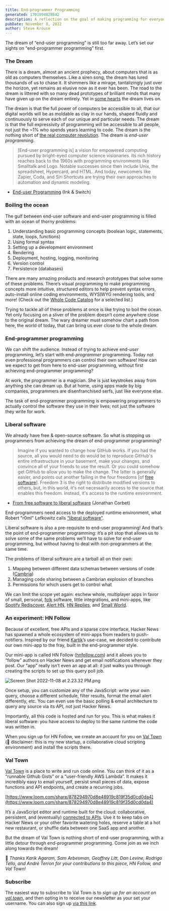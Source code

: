 ```yaml
---
title: End-programmer Programming
generated: 1701894028842
description: A reflection on the goal of making programming for everyone.
pubDate: November 8, 2022
author: Steve Krouse
---
```


The dream of “end-user programming” is still too far away. Let’s set our sights
on “end-programmer programming” first.

### The Dream

There is a dream, almost an ancient prophecy, about computers that is as old as
computers themselves. Like a siren song, the dream has lured thousands of us to
chase it. It shimmers like a mirage, tantalizingly just over the horizon, yet
remains as elusive now as it ever has been. The road to the dream is littered
with so many dead prototypes of brilliant minds that many have given up on the
dream entirely. Yet in [some hearts](http://futureofcoding.org) the dream lives
on.

The dream is that the full power of computers be accessible to all, that our
digital worlds will be as moldable as clay in our hands, shaped fluidly and
continuously to serve each of our unique and particular needs. The dream is that
the full expressivity of programming will be accessible to all people, not just
the ~1% who spends years learning to code. The dream is the nothing short of
[the real computer revolution](http://www.vpri.org/pdf/m2007007a_revolution.pdf).
The dream is _end-user programming_.

> \[End-user programming is] a vision for empowered computing pursued by
> bright-eyed computer science visionaries. Its rich history reaches back to the
> 1960s with programming environments like Smalltalk and Logo. Notable successes
> since then include Unix, the spreadsheet, Hypercard, and HTML. And today,
> newcomers like Zapier, Coda, and Siri Shortcuts are trying their own
> approaches to automation and dynamic modeling.

- [End-user Programming](https://www.inkandswitch.com/end-user-programming/)
  (Ink & Switch)

### Boiling the ocean

The gulf between end-user software and end-user programming is filled with an
ocean of thorny problems:

1. Understanding basic programming concepts (boolean logic, statements, state,
   loops, functions)
2. Using formal syntax
3. Setting up a development environment
4. Rendering
5. Deployment, hosting, logging, monitoring
6. Version control
7. Persistence (databases)

There are many amazing products and research prototypes that solve some of these
problems. There’s visual programming to make programming concepts more
intuitive, structured editors to help prevent syntax errors, auto-install online
coding environments, WYSIWYG rendering tools, and more! (Check out the
[Whole Code Catalog](https://futureofcoding.org/catalog/) for a selected list.)

Trying to tackle all of these problems at once is like trying to boil the ocean.
Yet only focusing on a sliver of the problem doesn’t come anywhere close to the
original dream. The wary dreamer must somehow chart a path from here, the world
of today, that can bring us ever close to the whole dream.

### End-programmer programming

We can shift the audience. Instead of trying to achieve end-_user_ programming,
let’s start with end-_programmer_ programming. Today not even professional
programmers can control their own software! How can we expect to get from here
to end-user programming, without first achieving end-programmer programming?

At work, the programmer is a magician. She is just keystrokes away from anything
she can dream up. But at home, using apps made by big companies, programmers are
disenfranchised serfs, just like everyone else.

The task of end-programmer programming is empowering programmers to actually
control the software they use in their lives; not just the software they write
for work.

### Liberal software

We already have free & open-source software. So what is stopping us programmers
from achieving the dream of end-programmer programming?

> Imagine if you wanted to change how GitHub works. If you had the source, all
> you would need to do would be to reproduce GitHub's entire infrastructure in
> your basement, make your changes, and convince all of your friends to use the
> result. Or you could somehow get GitHub to allow you to make the change. The
> latter is generally easier, and points out another failing in the four
> freedoms \[of
> [free software](https://www.gnu.org/philosophy/free-sw.en.html)]. Freedom 3 is
> the right to distribute modified versions to others, but, in this world, it's
> not necessarily access to the source that enables this freedom. Instead, it's
> access to the runtime environment.

- [From free software to liberal software](https://lwn.net/Articles/712376/)
  (Jonathan Corbet)

End-programmers need access to the deployed runtime environment, what Robert
"r0ml" Lefkowitz calls [“liberal software”](https://lwn.net/Articles/712376/).

Liberal software is also a pre-requisite to end-user programming! And that’s the
point of end-programmer programming: it’s a pit stop that allows us to solve
some of the same problems we’ll have to solve for end-user programming, but
without having to deal with non-programmers at the same time.

The problems of liberal software are a tarball all on their own:

1. Mapping between different data schemas between versions of code
   ([Cambria](https://www.inkandswitch.com/cambria/))
2. Managing code sharing between a Cambrian explosion of branches
3. Permissions for which users get to control what

We can limit the scope yet again: eschew whole, multiplayer apps in favor of
small, personal, [folk](https://maggieappleton.com/folk-interfaces) software,
little integrations, and mini-apps, like
[Spotify Rediscover](https://rile.yt/rediscover),
[Alert HN](https://alerthn.com/), [HN Replies](https://hnreplies.com/), and
[Small World](https://smallworld.kiwi/).

### An experiment: HN Follow

Because of excellent, free APIs and a sparse core interface, Hacker News has
spawned a whole ecosystem of mini-apps from readers to push-notifiers. Inspired
by our friend [Kartik](http://akkartik.name/)’s use-case, we decided to
contribute our own mini-app to the fray, built in the end-programmer style.

Our mini-app is called HN Follow ([hnfollow.com](http://hnfollow.com)) and it
allows you to “follow” authors on Hacker News and get email notifications
whenever they post. Our “app” really isn’t even an app at all: it just walks you
through creating the scripts to set up this query poll job.

![Screen Shot 2022-11-08 at 2.23.32 PM.png](./end-programmer-programming/screen_shot_2022-11-08_at_22332_pm.png)

Once setup, you can customize any of the JavaScript: write your own query,
choose a different schedule, filter results, format the email alert differently,
etc. You can even use the basic polling & email architecture to query any source
via its API, not just Hacker News.

Importantly, all this code is hosted and run for you. This is what makes it
liberal software: you have access to deploy to the same runtime the code was
written in.

When you sign up for HN Follow, we create an account for you on
[Val Town](https://val.town) (👋 disclaimer: this is my new startup, a
collaborative cloud scripting environment) and install the scripts there.

### Val Town

[Val Town](https://val.town) is a place to write and run code online. You can
think of it as a “runnable Github Gists” or a “user-friendly AWS Lambda”. It
makes it incredibly easy to email yourself, persist small pieces of data, expose
functions and API endpoints, and create a recurring jobs.

[https://www.loom.com/share/878294970d8e48919c819f35d0cd0da4](https://www.loom.com/share/878294970d8e48919c819f35d0cd0da4)

It’s a JavaScript editor and runtime built for the cloud: collaborative,
persistent, and (eventually)
[connected to APIs](https://twitter.com/stevekrouse/status/1557746449600991232).
Use it to keep tabs on Hacker News or your other favorite watering holes,
reserve a table at a hot new restaurant, or shuffle data between one SaaS app
and another.

But the dream of Val Town is nothing short of end-user programming, with a
little detour through end-programmer programming. Come join as we inch along
towards the dream!

🙏 *Thanks Karik Agaram, Sam Arbesman, Geoffrey Litt, Dan Levine, Rodrigo Tello,
and André Terron for your contributions to this piece, HN Follow, and Val Town!*

### Subscribe

The easiest way to subscribe to Val Town is to _sign up for an account on
[val.town](https://www.val.town)_, and then opting in to receive our newsletter
as your set your username. You can also sign up
[via this link](https://cdn.forms-content.sg-form.com/6c6893f3-38e6-11ed-b573-a6c391c68d4b).
